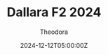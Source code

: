 ---
title: "Dallara F2 2024"
meta_title: ""
description: "Dallara F2 2024 for Assetto Corsa by SPMOD"
date: 2024-12-12T05:00:00Z
thumb: xVxMpT1
mainimage: jggG9TX
cargallery: ["EhpOGAt", "TCLc6W3", "gaLOUni"]
categories: ["Car"]
author: "Theodora"
tags: ["Dallara", "Formula", "Italy", "2024", "SP Mod", "F2", "F2 2024"]
draft: false
link: https://modsfire.com/i6H9y4bZQf1fPOe
zipsize: "290 MB"
manu: Dallara
# brandname: brawngp
country: Italy
year: 2024
class: Formula
drivetrain: RWD
engine: V634T 3.4L V6
power: "620 bhp"
torque: "404"
speed: 350+
gb: 6-Speed
mass: "788"
accel: 2.9 seconds
creator: SP Mod
# creatorfull: Virtual Racing Cars
creatorlink: https://www.patreon.com/spmod
version: "1.3.1"
csp: "0.2.6"
carname: "Dallara F2 2024"
folder: "f2_2024"
livery: "Included"
r2r: 1
host: ModsFire
---